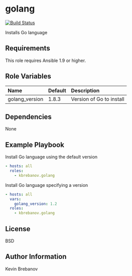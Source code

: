 golang
======

[![Build Status](https://travis-ci.org/kbrebanov/ansible-golang.svg?branch=master)](https://travis-ci.org/kbrebanov/ansible-golang)

Installs Go language

Requirements
------------

This role requires Ansible 1.9 or higher.

Role Variables
--------------

| Name           | Default | Description              |
|:---------------|:--------|:-------------------------|
| golang_version | 1.8.3   | Version of Go to install |

Dependencies
------------

None

Example Playbook
----------------

Install Go language using the default version
```yaml
- hosts: all
  roles:
    - kbrebanov.golang
```

Install Go language specifying a version
```yaml
- hosts: all
  vars:
    golang_version: 1.2
  roles:
    - kbrebanov.golang
```

License
-------

BSD

Author Information
------------------

Kevin Brebanov
